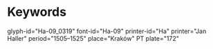 # Keywords
glyph-id="Ha-09_0319"
font-id="Ha-09"
printer-id="Ha"
printer="Jan Haller"
period="1505–1525"
place="Kraków"
PT plate="172"

